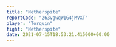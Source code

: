 ```yaml
---
title: "Netherspite"
reportCode: "263vgwqW1G4jMVXT"
player: "Torquin"
fight: "Netherspite"
date: 2021-07-15T18:53:21.415000+00:00
---
```

